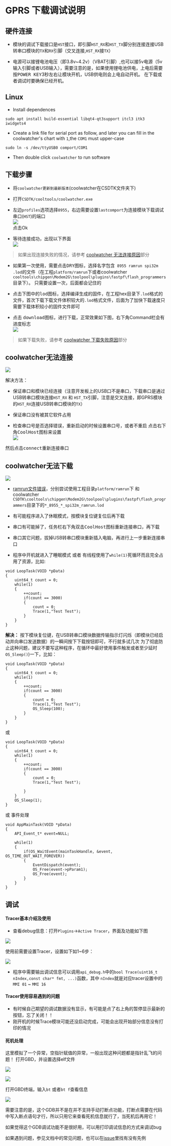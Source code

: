 GPRS 下载调试说明
======


## 硬件连接

* 模块的调试下载接口是`HST`接口，即引脚`HST_RX`和`HST_TX`脚分别连接连接USB转串口模块的`TX`和`RX`引脚（交叉连接,`HST_RX`接`TX`）

* 电源可以接锂电池电压（即3.8v~4.2v）（VBAT引脚）,也可以接5v电源（5v输入引脚或者USB输入），需要注意的是，如果使用锂电池供电，上电后需要按<kbd>POWER KEY</kbd>3秒左右让模块开机，USB供电则会上电自动开机。 在下载或者调试时要确保已经开机。


## Linux

* Install dependences

```
sudo apt install build-essential libqt4-qt3support itcl3 itk3 iwidgets4
```

* Create a link file for serial port as follow, and later you can fill in the coolwatcher's chart with `1`,the `COM1` must upper-case

```
sudo ln -s /dev/ttyUSB0 comport/COM1
```

* Then double click `coolwatcher` to run software


## 下载步骤

* 将`coolwatcher更新到最新版本`(coolwatcher在CSDTK文件夹下)

* 打开`CSDTK/cooltools/coolwatcher.exe`

* 左边`profiles`选项选择`8955`，右边需要设置`lastcomport`为连接模块下载调试串口(`HST`)的端口</br>
![](/assets/coolwatcher_open.png)</br>
点击Ok

* 等待连接成功，出现以下界面</br>
![](/assets/coolwatcher_download.png)</br>
> 如果出现连接失败的情况，请参考 [coolwatcher 无法连接原因](#coolwatcher无法连接)部分


* 如果第一次使用，需要点击<kbd>DRY</kbd>图标，选择名字包含` 8955 ramrun spi32m .lod`的文件（在工程`platform/ramrun`下或者coolwatcher `cooltools\chipgen\Modem2G\toolpool\plugins\fastpf\flash_programmers`目录下）。
只需要设置一次，后面都会记住的

* 点击下图中的<kbd>lod</kbd>图标，选择编译生成的固件，在工程hex目录下`.lod`格式的文件，首次下载下载文件体积较大的`.lod`格式文件，后面为了加快下载速度只需要下载体积较小的固件文件即可

* 点击 <kbd>download</kbd>图标，进行下载，正常效果如下图，右下角Command栏会有进度标志</br>
![](/assets/coolwatcher_downloading.png)</br>
> 如果下载失败，请参考 [coolwatcher 下载失败原因](#coolwatcher无法下载)部分


## coolwatcher无法连接

![](/assets/coolwatcher_connect_fail.png)

解决方法：

* 保证串口和模块已经连接（注意开发板上的USB口不是串口，下载串口是通过USB转串口模块连接`HST_RX` 和 `HST_TX`引脚，注意是交叉连接，即GPRS模块的`HST_RX`连接USB转串口模块的`TX`）

* 保证串口没有被其它软件占用

* 检查串口号是否选择错误，重新启动的时候设置串口号，或者不重启 点击右下角<kbd>CoolHost</kbd>图标来设置</br>
![](/assets/coolwatcher_connect_settings.png)

然后点击<kbd>connect</kbd>重新连接串口

## coolwatcher无法下载

![](/assets/coolwatcher_download_fail.png)

* [ramrun文件错误](https://github.com/Ai-Thinker-Open/GPRS_C_SDK/issues/1)，分别尝试使用工程目录`platform/ramrun`下 和 coolwatcher `CSDTK\cooltools\chipgen\Modem2G\toolpool\plugins\fastpf\flash_programmers`目录下的`*_8955_*_spi32m_ramrun.lod`

* 有可能程序进入了休眠模式，按模块复位键复位后再下载

* 串口有可能掉了，任务栏右下角双击<kbd>CoolHost</kbd>图标重新连接串口，再下载

* 串口其它问题，拔掉USB转串口模块重新插入电脑，再进行上一步重新连接串口

* 程序中开机就进入了睡眠模式 或者 有线程使用了`while(1)`死循环而且完全占用了资源，比如:
```
void LoopTask(VOID *pData)
{
    uint64_t count = 0;
    while(1)
    {
        ++count;
        if(count == 3000)
        {
            count = 0;
            Trace(1,"Test Test");
        }
    }
}
```
**解决：** 按下模块复位键，在USB转串口模块数据传输指示灯闪烁（即模块已经启动并向串口发送数据）的一瞬间按下下载按钮即可，不行就多试几次
为了彻底防止这种问题，建议不要写这种程序，在循环中最好使用事件触发或者至少延时`OS_Sleep()`)一下，比如：
```
void LoopTask(VOID *pData)
{
    uint64_t count = 0;
    while(1)
    {
        ++count;
        if(count == 3000)
        {
            count = 0;
            Trace(1,"Test Test");
            OS_Sleep(100);
        }
    }
}
```
或
```
void LoopTask(VOID *pData)
{
    uint64_t count = 0;
    while(1)
    {
        ++count;
        if(count == 3000)
        {
            count = 0;
            Trace(1,"Test Test");
            
        }
    }
    OS_Sleep(1);
}
```
或 事件处理
```
void AppMainTask(VOID *pData)
{
    API_Event_t* event=NULL;
        
    while(1)
    {
        if(OS_WaitEvent(mainTaskHandle, &event, OS_TIME_OUT_WAIT_FOREVER))
        {
            EventDispatch(event);
            OS_Free(event->pParam1);
            OS_Free(event);
        }
    }
}
```


## 调试

#### Tracer基本介绍及使用



* 查看debug信息：打开`Plugins`->`Active Tracer`，界面及功能如下图

![](/assets/coolwatcher_trace.png)

使用前需要设置Tracer，设置如下如1~6步：

![](/assets/coolwatcher_trace_settings.png)

* 程序中需要输出调试信息可以调用`api_debug.h`中的`bool Trace(uint16_t nIndex,const char* fmt, ...)`函数，其中 `nIndex`就是对应tracer设置中的`MMI 01` ~ `MMI 16`

#### Tracer使用容易遇到的问题

* 有时候自己期望的调试数据没有显示，有可能是点了右上角的暂停显示最新的按钮，忘了关闭！！
* 刚开机的时候Trace模块可能还没启动完成，可能会出现开始部分信息没有打印的情况


#### 死机处理

这里模拟了一个异常，空指针赋值的异常，一般出现这种问题都是指针乱飞的问题！
打开GBD，并设置选择elf文件

![](/assets/coolwatcher_gdb_launch.png)

![](/assets/coolwatcher_gdb_settings.png)

打开GBD终端，输入`bt` 或者`bt f`查看信息

![](/assets/coolwatcher_gdb_error_info.png)

需要注意的是，这个GDB并不是在并不支持手动打断点功能，打断点需要在代码中写入断点语句才行，所以只用它来查看死机信息就行了，当死机后再用它！

如果觉得这个GDB调试功能不是很好用，可以用打印调试信息的方式来调试bug


如果遇到问题，参见文档中的常见问题，也可以在[issue](https://github.com/Ai-Thinker-Open/GPRS_C_SDK/issues?utf8=%E2%9C%93&q=)里找有没有先例

